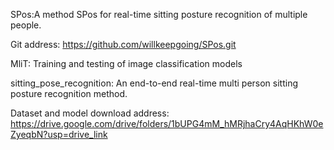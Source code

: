 SPos:A method SPos for real-time sitting posture recognition of multiple people.

Git address: https://github.com/willkeepgoing/SPos.git

MliT: Training and testing of image classification models

sitting_pose_recognition: An end-to-end real-time multi person sitting posture recognition method.

Dataset and model download address: https://drive.google.com/drive/folders/1bUPG4mM_hMRjhaCry4AqHKhW0eZyeqbN?usp=drive_link